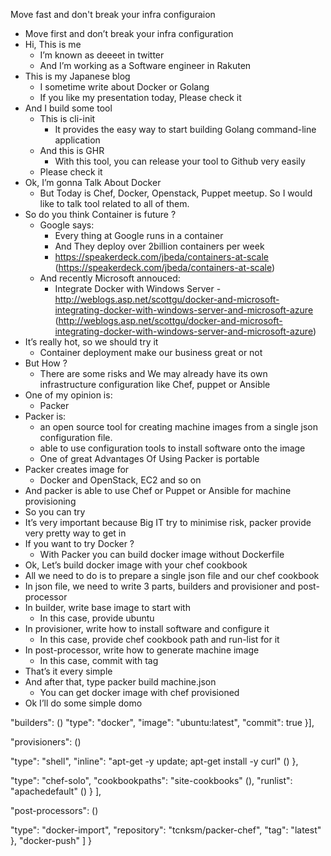 Move fast and don't break your infra configuraion

- Move first and don’t break your infra configuration
- Hi, This is me
  - I’m known as deeeet in twitter
  - And I’m working as a Software engineer in Rakuten
- This is my Japanese blog
  - I sometime write about Docker or Golang
  - If you like my presentation today, Please check it
- And I build some tool
  - This is cli-init
    - It provides the easy way to start building Golang command-line application
  - And this is GHR
    - With this tool, you can release your tool to Github very easily
  - Please check it
- Ok, I’m gonna Talk About Docker
  - But Today is Chef, Docker, Openstack, Puppet meetup. So I would like to talk tool related to all of them.
- So do you think Container is future ?
  - Google says:
    - Every thing at Google runs in a container
    - And They deploy over 2billion containers per week
    - https://speakerdeck.com/jbeda/containers-at-scale (https://speakerdeck.com/jbeda/containers-at-scale)
  - And recently Microsoft annouced:
    - Integrate Docker with Windows Server 		- http://weblogs.asp.net/scottgu/docker-and-microsoft-integrating-docker-with-windows-server-and-microsoft-azure (http://weblogs.asp.net/scottgu/docker-and-microsoft-integrating-docker-with-windows-server-and-microsoft-azure)
- It’s really hot, so we should try it
  - Container deployment make our business great or not
- But How ?
  - There are some risks and We may already have its own infrastructure configuration like Chef, puppet or Ansible
- One of my opinion is:
  - Packer
- Packer is:
  - an open source tool for creating machine images from a single json configuration file.
  - able to use configuration tools to install software onto the image
  - One of great Advantages Of Using Packer is portable
- Packer creates image for
  - Docker and OpenStack, EC2 and so on
- And packer is able to use Chef or Puppet or Ansible for machine provisioning
- So you can try 
- It’s very important because Big IT try to minimise risk, packer provide very pretty way to get in
- If you want to try Docker ?
  - With Packer you can build docker image without Dockerfile
- Ok, Let’s build docker image with your chef cookbook
- All we need to do is to prepare a single json file and our chef cookbook
- In json file, we need to write 3 parts, builders and provisioner and post-processor
- In builder, write base image to start with
  - In this case, provide ubuntu
- In provisioner, write how to install software and configure it
  - In this case, provide chef cookbook path and run-list for it
- In post-processor, write how to generate machine image
  - In this case, commit with tag 
- That’s it every simple
- And after that, type packer build machine.json
  - You can get docker image with chef provisioned
- Ok I’ll do some simple domo






 "builders": ()
 "type": "docker",
 "image": "ubuntu:latest",
 "commit": true
 }],

 "provisioners": ()
 
 "type": "shell",
 "inline": "apt-get -y update; apt-get install -y curl" ()
 },
 
 "type": "chef-solo",
 "cookbookpaths": "site-cookbooks" (),
 "runlist": "apachedefault" ()
 }
 ],

 "post-processors":  ()
 
 "type": "docker-import",
 "repository": "tcnksm/packer-chef",
 "tag": "latest"
 },
 "docker-push"
 ]
 }




